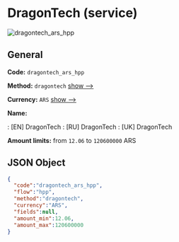 
# DragonTech (service) 
![dragontech_ars_hpp](https://static.openfintech.io/payment_methods/dragontech_ars_hpp/logo.svg?w=400&c=v0.59.26#w200)  

## General 
 
**Code:** `dragontech_ars_hpp` 
 
**Method:** `dragontech` 
 [show -->](/payment-methods/dragontech/) 
 
**Currency:** `ARS` [show -->](/currencies/ARS/) 
 
**Name:** 
 
:	[EN] DragonTech 
:	[RU] DragonTech 
:	[UK] DragonTech 
 
**Amount limits:** from `12.06` to `120600000` ARS 

## JSON Object 

```json
{
  "code":"dragontech_ars_hpp",
  "flow":"hpp",
  "method":"dragontech",
  "currency":"ARS",
  "fields":null,
  "amount_min":12.06,
  "amount_max":120600000
}
```  

